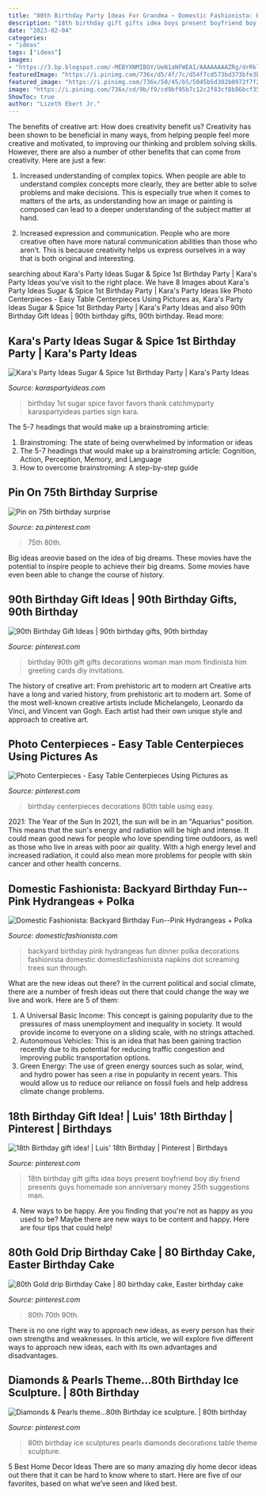 ```yaml
---
title: "80th Birthday Party Ideas For Grandma ~ Domestic Fashionista: Backyard Birthday Fun--pink Hydrangeas + Polka"
description: "18th birthday gift gifts idea boys present boyfriend boy diy friend presents guys homemade son anniversary money 25th suggestions man"
date: "2023-02-04"
categories:
- "ideas"
tags: ["ideas"]
images:
- "https://3.bp.blogspot.com/-MEBYXNMIBOY/UeN1aNFWEAI/AAAAAAAAZRg/drRkl26uKaA/s1600/Pink+Backyard+Birthday+Party-15.jpg"
featuredImage: "https://i.pinimg.com/736x/d5/4f/7c/d54f7cd573bd373bfe3b76cda3b79d6e--th-birthday-decorations-photo-centerpieces.jpg"
featured_image: "https://i.pinimg.com/736x/50/45/b5/5045b5d302b0972f7f2fd0eb70eec636.jpg"
image: "https://i.pinimg.com/736x/cd/9b/f9/cd9bf95b7c12c2f83cf8b86bcf354a90.jpg"
ShowToc: true
author: "Lizeth Ebert Jr."
---
```



The benefits of creative art: How does creativity benefit us?
Creativity has been shown to be beneficial in many ways, from helping people feel more creative and motivated, to improving our thinking and problem solving skills. However, there are also a number of other benefits that can come from creativity. Here are just a few: 
1. Increased understanding of complex topics. When people are able to understand complex concepts more clearly, they are better able to solve problems and make decisions. This is especially true when it comes to matters of the arts, as understanding how an image or painting is composed can lead to a deeper understanding of the subject matter at hand. 

2. Increased expression and communication. People who are more creative often have more natural communication abilities than those who aren’t. This is because creativity helps us express ourselves in a way that is both original and interesting.

	

		
searching about Kara&#039;s Party Ideas Sugar &amp; Spice 1st Birthday Party | Kara&#039;s Party Ideas you've visit to the right place. We have 8 Images about Kara&#039;s Party Ideas Sugar &amp; Spice 1st Birthday Party | Kara&#039;s Party Ideas like Photo Centerpieces - Easy Table Centerpieces Using Pictures as, Kara&#039;s Party Ideas Sugar &amp; Spice 1st Birthday Party | Kara&#039;s Party Ideas and also 90th Birthday Gift Ideas | 90th birthday gifts, 90th birthday. Read more:
		
    
## Kara&#039;s Party Ideas Sugar &amp; Spice 1st Birthday Party | Kara&#039;s Party Ideas

<img loading=lazy src="http://karaspartyideas.com/wp-content/uploads/2016/06/Sugar-Spice-1st-Birthday-Party-via-Karas-Party-Ideas-KarasPartyIdeas.com4_.jpeg" onerror="this.onerror=null;this.src='https://tse3.mm.bing.net/th?id=OIP.VsdR9oKnmUuhfYLItg0n_AHaLI&amp;pid=15.1';" alt="Kara&#039;s Party Ideas Sugar &amp; Spice 1st Birthday Party | Kara&#039;s Party Ideas">

_Source: karaspartyideas.com_

>birthday 1st sugar spice favor favors thank catchmyparty karaspartyideas parties sign kara. 

	

The 5-7 headings that would make up a brainstroming article:
1. Brainstroming: The state of being overwhelmed by information or ideas
2. The 5-7 headings that would make up a brainstroming article: Cognition, Action, Perception, Memory, and Language
3. How to overcome brainstroming: A step-by-step guide

    
## Pin On 75th Birthday Surprise

<img loading=lazy src="https://i.pinimg.com/736x/d8/68/35/d86835aa7c0690d5dde2daa6db2cd262.jpg" onerror="this.onerror=null;this.src='https://tse1.mm.bing.net/th?id=OIP.LOebthK18_Qm9o4MfN027wHaKU&amp;pid=15.1';" alt="Pin on 75th birthday surprise">

_Source: za.pinterest.com_

>75th 80th. 

	

Big ideas areovie based on the idea of big dreams. These movies have the potential to inspire people to achieve their big dreams. Some movies have even been able to change the course of history.

    
## 90th Birthday Gift Ideas | 90th Birthday Gifts, 90th Birthday

<img loading=lazy src="https://i.pinimg.com/736x/79/62/39/7962398eef633e553a0e3f3a04564dbe.jpg" onerror="this.onerror=null;this.src='https://tse2.mm.bing.net/th?id=OIP.c7ApRiSq9OEPsmNVrZifxwHaLH&amp;pid=15.1';" alt="90th Birthday Gift Ideas | 90th birthday gifts, 90th birthday">

_Source: pinterest.com_

>birthday 90th gift gifts decorations woman man mom findinista him greeting cards diy invitations. 

	

The history of creative art: From prehistoric art to modern art
Creative arts have a long and varied history, from prehistoric art to modern art. Some of the most well-known creative artists include Michelangelo, Leonardo da Vinci, and Vincent van Gogh. Each artist had their own unique style and approach to creative art.

    
## Photo Centerpieces - Easy Table Centerpieces Using Pictures As

<img loading=lazy src="https://i.pinimg.com/736x/d5/4f/7c/d54f7cd573bd373bfe3b76cda3b79d6e--th-birthday-decorations-photo-centerpieces.jpg" onerror="this.onerror=null;this.src='https://tse1.mm.bing.net/th?id=OIP.JfVTnEHoffE3MRfByeryNgHaJ4&amp;pid=15.1';" alt="Photo Centerpieces - Easy Table Centerpieces Using Pictures as">

_Source: pinterest.com_

>birthday centerpieces decorations 80th table using easy. 

	

2021: The Year of the Sun
In 2021, the sun will be in an "Aquarius" position. This means that the sun's energy and radiation will be high and intense. It could mean good news for people who love spending time outdoors, as well as those who live in areas with poor air quality. With a high energy level and increased radiation, it could also mean more problems for people with skin cancer and other health concerns.

    
## Domestic Fashionista: Backyard Birthday Fun--Pink Hydrangeas + Polka

<img loading=lazy src="https://3.bp.blogspot.com/-MEBYXNMIBOY/UeN1aNFWEAI/AAAAAAAAZRg/drRkl26uKaA/s1600/Pink+Backyard+Birthday+Party-15.jpg" onerror="this.onerror=null;this.src='https://tse3.mm.bing.net/th?id=OIP.XCNnuXaq-ReGKj5ouSU1_gHaLG&amp;pid=15.1';" alt="Domestic Fashionista: Backyard Birthday Fun--Pink Hydrangeas + Polka">

_Source: domesticfashionista.com_

>backyard birthday pink hydrangeas fun dinner polka decorations fashionista domestic domesticfashionista napkins dot screaming trees sun through. 

	

What are the new ideas out there?
In the current political and social climate, there are a number of fresh ideas out there that could change the way we live and work. Here are 5 of them: 
1. A Universal Basic Income: This concept is gaining popularity due to the pressures of mass unemployment and inequality in society. It would provide income to everyone on a sliding scale, with no strings attached.
2. Autonomous Vehicles: This is an idea that has been gaining traction recently due to its potential for reducing traffic congestion and improving public transportation options.
3. Green Energy: The use of green energy sources such as solar, wind, and hydro power has seen a rise in popularity in recent years. This would allow us to reduce our reliance on fossil fuels and help address climate change problems.

    
## 18th Birthday Gift Idea! | Luis&#039; 18th Birthday | Pinterest | Birthdays

<img loading=lazy src="https://s-media-cache-ak0.pinimg.com/736x/68/a3/a3/68a3a3e2ebf2dc40a53b07c63fe1f172.jpg" onerror="this.onerror=null;this.src='https://tse4.mm.bing.net/th?id=OIP.HXm4EpVhqTksU1Vg17bF4wHaJ3&amp;pid=15.1';" alt="18th Birthday gift idea! | Luis&#039; 18th Birthday | Pinterest | Birthdays">

_Source: pinterest.com_

>18th birthday gift gifts idea boys present boyfriend boy diy friend presents guys homemade son anniversary money 25th suggestions man. 

	

4. New ways to be happy.
Are you finding that you're not as happy as you used to be? Maybe there are new ways to be content and happy. Here are four tips that could help!

    
## 80th Gold Drip Birthday Cake | 80 Birthday Cake, Easter Birthday Cake

<img loading=lazy src="https://i.pinimg.com/736x/50/45/b5/5045b5d302b0972f7f2fd0eb70eec636.jpg" onerror="this.onerror=null;this.src='https://tse2.mm.bing.net/th?id=OIP.iCbojnA9rJVflqXR3-wLuwHaJ3&amp;pid=15.1';" alt="80th Gold drip Birthday Cake | 80 birthday cake, Easter birthday cake">

_Source: pinterest.com_

>80th 70th 90th. 

	

There is no one right way to approach new ideas, as every person has their own strengths and weaknesses. In this article, we will explore five different ways to approach new ideas, each with its own advantages and disadvantages.

    
## Diamonds &amp; Pearls Theme...80th Birthday Ice Sculpture. | 80th Birthday

<img loading=lazy src="https://i.pinimg.com/736x/cd/9b/f9/cd9bf95b7c12c2f83cf8b86bcf354a90.jpg" onerror="this.onerror=null;this.src='https://tse2.mm.bing.net/th?id=OIP.SU6j6KHGgE-lbHiT9XoeDgHaLR&amp;pid=15.1';" alt="Diamonds &amp; Pearls theme...80th Birthday ice sculpture. | 80th birthday">

_Source: pinterest.com_

>80th birthday ice sculptures pearls diamonds decorations table theme sculpture. 

	

5 Best Home Decor Ideas
There are so many amazing diy home decor ideas out there that it can be hard to know where to start. Here are five of our favorites, based on what we’ve seen and liked best.

